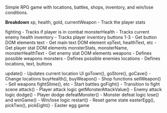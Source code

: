 Simple RPG game with locations, battles, shops, inventory, and win/lose conditions.

**Breakdown**
xp, health, gold, currentWeapon - Track the player stats

fighting - Tracks if player is in combat
monsterHealth - Tracks current enemy health
inventory - Tracks player inventory
buttons 1-3 - Get button DOM elements
text - Get main text DOM element
xpText, healthText, etc - Get player stat DOM elements
monsterStats, monsterName, monsterHealthText - Get enemy stat DOM elements
weapons - Defines possible weapons
monsters - Defines possible enemies
locations - Defines locations, text, buttons

update() - Updates current location UI
goTown(), goStore(), goCave() - Change locations
buyHealth(), buyWeapon() - Shop functions
sellWeapon() - Sell weapons
fightSlime(), etc - Start battles
goFight() - Transition to fight scene
attack() - Player attack logic
getMonsterAttackValue() - Enemy attack logic
dodge() - Player dodge
defeatMonster() - Monster defeat logic
lose() and winGame() - Win/lose logic
restart() - Reset game state
easterEgg(), pickTwo(), pickEight() - Easter egg game
